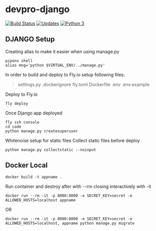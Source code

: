 # devpro-django
[![Build Status](https://app.travis-ci.com/mauriciodoerr/devpro-django.svg?branch=develop)](https://app.travis-ci.com/mauriciodoerr/devpro-django)
[![Updates](https://pyup.io/repos/github/mauriciodoerr/devpro-django/shield.svg)](https://pyup.io/repos/github/mauriciodoerr/devpro-django/)
[![Python 3](https://pyup.io/repos/github/mauriciodoerr/devpro-django/python-3-shield.svg)](https://pyup.io/repos/github/mauriciodoerr/devpro-django/)

## DJANGO Setup
Creating alias to make it easier when using manage.py
```console
pipenv shell
alias mng='python $VIRTUAL_ENV/../manage.py'
```

In order to build and deploy to Fly.io setup following files:
> settings.py
> .dockerignore
> fly.toml
> Dockerfile
> .env
> .env.example

Deploy to Fly.io
```console
fly deploy
```

Once Django app deployed
```console
fly ssh console
cd code
python manage.py createsuperuser
```

Whitenoise setup for static files
Collect static files before deploy
```console
python manage.py collectstatic --noinput
```

## Docker Local
```console
docker build -t appname .
```

Run container and destroy after with --rm closing interactively with -it
```console
docker run --rm -it -p 8000:8000 -e SECRET_KEY=secret -e ALLOWED_HOSTS=localhost appname
```
OR
```console
docker run --rm -it -p 8000:8000 -e SECRET_KEY=secret -e ALLOWED_HOSTS=localhost, appname python manage.py migrate
```
